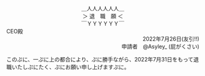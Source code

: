 <div align="center">
＿人人人人人人＿<br>
＞ 退　職　願 ＜<br>
￣ＹＹＹＹＹＹ￣<br>
</div>

<div align="left">
CEO殿
</div>

<div align="right">
2022年7月26日(友引!!)
</div>

<div align="right">
申請者　@Asyley_ (屁がくさい)
</div>


このぷに、一ぷに上の都合により、ぷに勝手ながら、2022年7月31日をもって退職いたしぷにたく、ぷにお願い申し上げますぷに。
